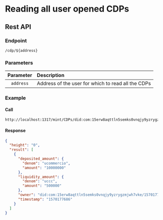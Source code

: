 # Reading all user opened CDPs

## Rest API
### Endpoint     
```
/cdp/${address}
```

### Parameters
| Parameter | Description |
| :-------: | :---------- | 
| `address` | Address of the user for which to read all the CDPs |

### Example 
#### Call
```
http://localhost:1317/mint/CDPs/did:com:15erw8aqttln5semks0vnqjy9yzrygzmjwh7vke
```
#### Response
```json
{
  "height": "0",
  "result": [
    {
      "deposited_amount": {
        "denom": "ucommercio",
        "amount": "10000000"
      },
      "liquidity_amount": {
        "denom": "uccc",
        "amount": "500000"
      },
      "owner": "did:com:15erw8aqttln5semks0vnqjy9yzrygzmjwh7vke/1570177686",
      "timestamp": "1570177686"
    }
  ]
}
```

